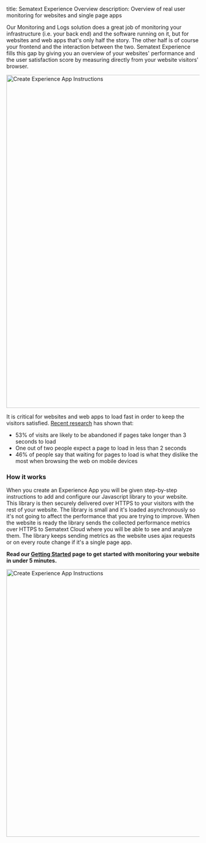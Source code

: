 title: Sematext Experience Overview
description: Overview of real user monitoring for websites and single page apps

Our Monitoring and Logs solution does a great job of monitoring your infrastructure (i.e. your back end) and the software running on it, but for websites and web apps that's only half the story. The other half is of course your frontend and the interaction between the two. Sematext Experience fills this gap by giving you an overview of your websites' performance and the user satisfaction score by measuring directly from your website visitors' browser.

<img
  class="content-modal-image"
  alt="Create Experience App Instructions"
  src="../images/experience/screen0.png"
  title="Create Experience App Instructions"
  width=770
  height=870
/>

It is critical for websites and web apps to load fast in order to keep the visitors satisfied. <a href="https://www.thinkwithgoogle.com/intl/en-154/insights-inspiration/research-data/need-mobile-speed-how-mobile-latency-impacts-publisher-revenue/" target="_blank" rel="noopener">Recent research</a> has shown that:

 * 53% of visits are likely to be abandoned if pages take longer than 3 seconds to load
 * One out of two people expect a page to load in less than 2 seconds
 * 46% of people say that waiting for pages to load is what they dislike the most when browsing the web on mobile devices

### How it works

When you create an Experience App you will be given step-by-step instructions to add and configure our Javascript library to your website. This library is then securely delivered over HTTPS to your visitors with the rest of your website. The library is small and it's loaded asynchronously so it's not going to affect the performance that you are trying to improve. When the website is ready the library sends the collected performance metrics over HTTPS to Sematext Cloud where you will be able to see and analyze them. The library keeps sending metrics as the website uses ajax requests or on every route change if it's a single page app.

**Read our [Getting Started](./getting-started) page to get started with monitoring your website in under 5 minutes.**

<img
  class="content-modal-image"
  alt="Create Experience App Instructions"
  src="../images/experience/screen1.png"
  title="Create Experience App Instructions"
  width=778
  height=699
/>
